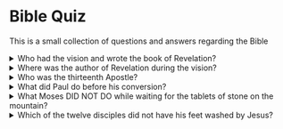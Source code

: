 # Bible Quiz

This is a small collection of questions and answers regarding the Bible

<details>
    <summary>Who had the vision and wrote the book of Revelation?</summary>
    <p>John.</p>
    <a target="_blank" href="https://www.biblegateway.com/passage/?search=Revelation+1%3A1&version=NIV">
        Revelation 1:1
    </a>
    <blockquote>
        1 The revelation from Jesus Christ, which God gave him to show his servants what must soon take place. He made it known by sending his angel to his servant John,
    </blockquote>
</details>

<details>
    <summary>Where was the author of Revelation during the vision?</summary>
    <p>Island of Patmos.</p>
    <a target="_blank" href="https://www.biblegateway.com/passage/?search=Revelation+1%3A9&version=NIV">
        Revelation 1:9
    </a>
    <blockquote>
        9 I, John, your brother and companion in the suffering and kingdom and patient endurance that are ours in Jesus, was on the island of Patmos because of the word of God and the testimony of Jesus.
    </blockquote>
</details>

<details>
    <summary>Who was the thirteenth Apostle?</summary>
    <p>Matthias.</p>
    <a target="_blank" href="https://www.biblegateway.com/passage/?search=Acts+1%3A26&version=NIV">
        Acts 1:26
    </a>
    <blockquote>
        26 Then they cast lots, and the lot fell to Matthias; so he was added to the eleven apostles.
    </blockquote>
</details>

<details>
    <summary>What did Paul do before his conversion?</summary>
    <p>He persecuted the church.</p>
    <a target="_blank" href="https://www.biblegateway.com/passage/?search=1+Corinthians+15%3A9&version=NIV">
        1 Corinthians 15:9
    </a>
    <blockquote>
        9 For I am the least of the apostles and do not even deserve to be called an apostle, because I persecuted the church of God.
    </blockquote>
</details>

<details>
    <summary>What Moses DID NOT DO while waiting for the tablets of stone on the mountain?</summary>
    <p>He ate no bread and drank no water.</p>
    <a target="_blank" href="https://www.biblegateway.com/passage/?search=Deuteronomy+9%3A9&version=NIV">
        Deuteronomy 9:9
    </a>
    <blockquote>
        9 When I went up on the mountain to receive the tablets of stone, the tablets of the covenant that the Lord had made with you, I stayed on the mountain forty days and forty nights; I ate no bread and drank no water.
    </blockquote>
</details>

<details>
    <summary>Which of the twelve disciples did not have his feet washed by Jesus?</summary>
    <p>He persecuted the church.</p>
    <a target="_blank" href="https://www.biblegateway.com/passage/?search=John+13%3A5&version=NIV">
        John 13:5
    </a>
    <blockquote>      
        5 After that, he poured water into a basin and began to wash his disciples’ feet, drying them with the towel that was wrapped around him.
    </blockquote>
</details>




